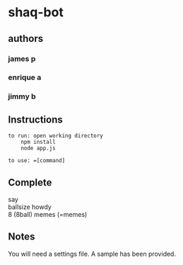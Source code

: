 # shaq-bot
## authors
### james p
### enrique a
### jimmy b  



## Instructions
	to run: open working directory
		npm install
		node app.js
	
	to use: =[command]


## Complete
say   
ballsize
howdy  
8 (8ball)
memes (=memes)


## Notes

You will need a settings file. A sample has been provided.
